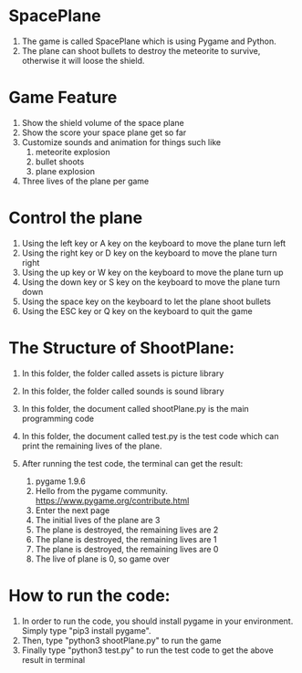 # SpacePlane
 1. The game is called SpacePlane which is using Pygame and Python.
 2. The plane can shoot bullets to destroy the meteorite to survive, otherwise it will loose the shield.

# Game Feature
  1. Show the shield volume of the space plane
  2. Show the score your space plane get so far
  3. Customize sounds and animation for things such like
        1. meteorite explosion
        2. bullet shoots
        3. plane explosion
  4. Three lives of the plane per game
  
  # Control the plane
  1. Using the left key or A key on the keyboard to move the plane turn left
  2. Using the right key or D key on the keyboard to move the plane turn right
  3. Using the up key or W key on the keyboard to move the plane turn up
  4. Using the down key or S key on the keyboard to move the plane turn down
  5. Using the space key on the keyboard to let the plane shoot bullets  
  6. Using the ESC key or Q key on the keyboard to quit the game           

# The Structure of ShootPlane:
  1. In this folder, the folder called assets is picture library
  2. In this folder, the folder called sounds is sound library
  3. In this folder, the document called shootPlane.py is the main programming code
  4. In this folder, the document called test.py is the test code which can print the remaining lives of the plane.
  
  5. After running the test code, the terminal can get the result:
     1. pygame 1.9.6
     2. Hello from the pygame community. https://www.pygame.org/contribute.html
     3. Enter the next page
     4. The initial lives of the plane are  3
     5. The plane is destroyed, the remaining lives are  2
     6. The plane is destroyed, the remaining lives are  1
     7. The plane is destroyed, the remaining lives are  0
     8. The live of plane is 0, so game over
    
# How to run the code:
   1. In order to run the code, you should install pygame in your environment. Simply type "pip3 install pygame".
   2. Then, type "python3 shootPlane.py" to run the game
   3. Finally type "python3 test.py" to run the test code to get the above result in terminal
